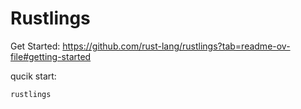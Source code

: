 # Rustlings

Get Started: https://github.com/rust-lang/rustlings?tab=readme-ov-file#getting-started


qucik start:

```shell
rustlings
```